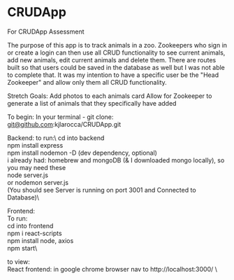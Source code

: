 # CRUDApp
For CRUDApp Assessment

The purpose of this app is to track animals in a zoo. Zookeepers who sign in or create a login can then use all CRUD functionality to see current animals, add new animals, edit current animals and delete them. 
There are routes built so that users could be saved in the database as well but I was not able to complete that.
It was my intention to have a specific user be the "Head Zookeeper" and allow only them all CRUD functionality.

Stretch Goals:
Add photos to each animals card
Allow for Zookeeper to generate a list of animals that they specifically have added

To begin: 
In your terminal - git clone: git@github.com:kjlarocca/CRUDApp.git

Backend:
to run:\ 
cd into backend\
 npm install express\
 npm install nodemon -D (dev dependency, optional)\
 i already had: homebrew and mongoDB (& I downloaded mongo locally), so you may need these\
 node server.js\
 or nodemon server.js\
(You should see Server is running on port 3001 and Connected to Database)\

Frontend:\
To run:\
cd into frontend\
npm i react-scripts\
npm install node, axios\
 npm start\

to view:\
React frontend: in google chrome browser nav to http://localhost:3000/ \